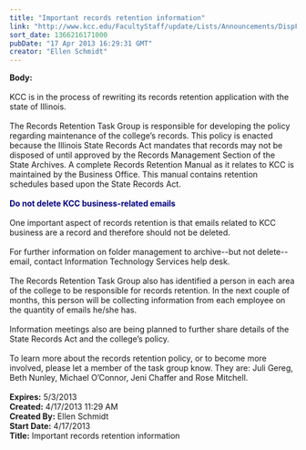 ```yaml
---
title: "Important records retention information"
link: "http://www.kcc.edu/FacultyStaff/update/Lists/Announcements/DispForm.aspx?ID=1084"
sort_date: 1366216171000
pubDate: "17 Apr 2013 16:29:31 GMT"
creator: "Ellen Schmidt"
---
```


<div><b>Body:</b> <div class="ExternalClass28EC7980C649451188E6EF9CD823DA3B">
<div> </div>
<div>KCC is in the process of rewriting its records retention application with the state of Illinois.</div>
<div> </div>
<div>The Records Retention Task Group is responsible for developing the policy regarding maintenance of the college’s records. This policy is enacted because the Illinois State Records Act mandates that records may not be disposed of until approved by the Records Management Section of the State Archives. A complete Records Retention Manual as it relates to KCC is maintained by the Business Office. This manual contains retention schedules based upon the State Records Act. </div>
<div> </div>
<div><font color="#000080"><strong>Do not delete KCC business-related emails</strong></font></div>
<div> </div>
<div>One important aspect of records retention is that emails related to KCC business are a record and therefore should not be deleted. </div>
<div> </div>
<div>For further information on folder management to archive--but not delete--email, contact Information Technology Services help desk. </div>
<div> </div>
<div>The Records Retention Task Group also has identified a person in each area of the college to be responsible for records retention. In the next couple of months, this person will be collecting information from each employee on the quantity of emails he/she has.</div>
<div> </div>
<div>Information meetings also are being planned to further share details of the State Records Act and the college’s policy.</div>
<div> </div>
<div>To learn more about the records retention policy, or to become more involved, please let a member of the task group know. They are: Juli Gereg, Beth Nunley, Michael O’Connor, Jeni Chaffer and Rose Mitchell. <br /></div>
<div> </div></div></div>
<div><b>Expires:</b> 5/3/2013</div>
<div><b>Created:</b> 4/17/2013 11:29 AM</div>
<div><b>Created By:</b> Ellen Schmidt</div>
<div><b>Start Date:</b> 4/17/2013</div>
<div><b>Title:</b> Important records retention information</div>
